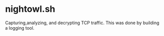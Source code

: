 # nightowl.sh
Capturing,analyzing, and decrypting TCP traffic. This was done by building a logging tool.
